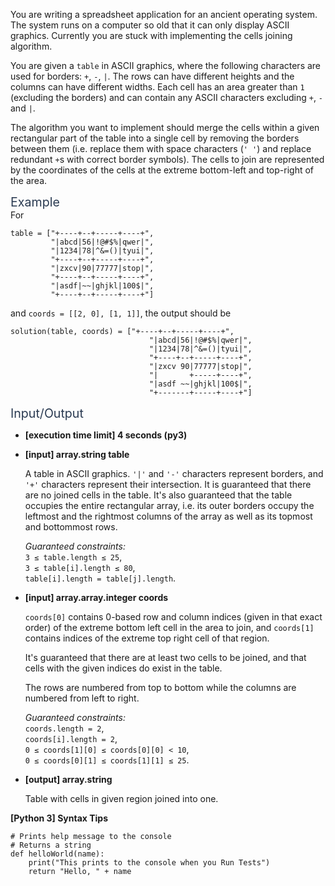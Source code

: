 <p>You are writing a spreadsheet application for an ancient operating system. The system runs on a computer so old that it can only display ASCII graphics. Currently you are stuck with implementing the cells joining algorithm.</p>
<p>You are given a <code>table</code> in ASCII graphics, where the following characters are used for borders: <code>+</code>, <code>-</code>, <code>|</code>. The rows can have different heights and the columns can have different widths. Each cell has an area greater than <code>1</code> (excluding the borders) and can contain any ASCII characters excluding <code>+</code>, <code>-</code> and <code>|</code>.</p>
<p>The algorithm you want to implement should merge the cells within a given rectangular part of the table into a single cell by removing the borders between them (i.e. replace them with space characters (<code>' '</code>) and replace redundant <code>+</code>s with correct border symbols). The cells to join are represented by the coordinates of the cells at the extreme bottom-left and top-right of the area.</p>
<p><span class="markdown--header" style="color:#2b3b52;font-size:1.4em">Example</span><br />
For</p>
<pre><code>table = ["+----+--+-----+----+",
         "|abcd|56|!@#$%|qwer|",
         "|1234|78|^&amp;=()|tyui|",
         "+----+--+-----+----+",
         "|zxcv|90|77777|stop|",
         "+----+--+-----+----+",
         "|asdf|~~|ghjkl|100$|",
         "+----+--+-----+----+"]
</code></pre>
<p>and <code>coords = [[2, 0], [1, 1]]</code>, the output should be</p>
<pre><code>solution(table, coords) = ["+----+--+-----+----+",
                               "|abcd|56|!@#$%|qwer|",
                               "|1234|78|^&amp;=()|tyui|",
                               "+----+--+-----+----+",
                               "|zxcv 90|77777|stop|",
                               "|       +-----+----+",
                               "|asdf ~~|ghjkl|100$|",
                               "+-------+-----+----+"]
</code></pre>
<p><span class="markdown--header" style="color:#2b3b52;font-size:1.4em">Input/Output</span></p>
<ul>
<li>
<p><strong>[execution time limit] 4 seconds (py3)</strong></p>
</li>
<li>
<p><strong>[input] array.string table</strong></p>
<p>A table in ASCII graphics. <code>'|'</code> and <code>'-'</code> characters represent borders, and <code>'+'</code> characters represent their intersection. It is guaranteed that there are no joined cells in the table. It's also guaranteed that the table occupies the entire rectangular array, i.e. its outer borders occupy the leftmost and the rightmost columns of the array as well as its topmost and bottommost rows.</p>
<p><em>Guaranteed constraints:</em><br />
<code>3 ≤ table.length ≤ 25</code>,<br />
<code>3 ≤ table[i].length ≤ 80</code>,<br />
<code>table[i].length = table[j].length</code>.</p>
</li>
<li>
<p><strong>[input] array.array.integer coords</strong></p>
<p><code>coords[0]</code> contains 0-based row and column indices (given in that exact order) of the extreme bottom left cell in the area to join, and <code>coords[1]</code> contains indices of the extreme top right cell of that region.</p>
<p>It's guaranteed that there are at least two cells to be joined, and that cells with the given indices do exist in the table.</p>
<p>The rows are numbered from top to bottom while the columns are numbered from left to right.</p>
<p><em>Guaranteed constraints:</em><br />
<code>coords.length = 2</code>,<br />
<code>coords[i].length = 2</code>,<br />
<code>0 ≤ coords[1][0] ≤ coords[0][0] &lt; 10</code>,<br />
<code>0 ≤ coords[0][1] ≤ coords[1][1] ≤ 25</code>.</p>
</li>
<li>
<p><strong>[output] array.string</strong></p>
<p>Table with cells in given region joined into one.</p>
</li>
</ul>
<p><strong>[Python 3] Syntax Tips</strong></p>
<pre><code class="language-python"><span class="hljs-comment"># Prints help message to the console</span>
<span class="hljs-comment"># Returns a string</span>
<span class="hljs-keyword">def</span> <span class="hljs-title function_">helloWorld</span>(<span class="hljs-params">name</span>):
    <span class="hljs-built_in">print</span>(<span class="hljs-string">"This prints to the console when you Run Tests"</span>)
    <span class="hljs-keyword">return</span> <span class="hljs-string">"Hello, "</span> + name

</code></pre>

